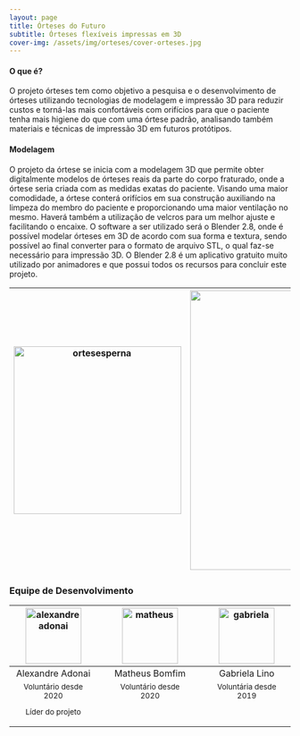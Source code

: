 ```yaml
---
layout: page
title: Órteses do Futuro
subtitle: Órteses flexíveis impressas em 3D
cover-img: /assets/img/orteses/cover-orteses.jpg
---
```

#### O que é?
O projeto órteses tem como objetivo a pesquisa e o desenvolvimento de órteses utilizando tecnologias de modelagem e impressão 3D para reduzir custos e torná-las mais confortáveis com orifícios para que o paciente tenha mais higiene do que com uma órtese padrão, analisando também materiais e técnicas de impressão 3D em futuros protótipos.

#### Modelagem
O projeto da órtese se inicia com a modelagem 3D que permite obter digitalmente modelos de órteses reais da parte do corpo fraturado, onde a órtese seria criada com as medidas exatas do paciente. Visando uma maior comodidade, a órtese conterá orifícios em sua construção auxiliando na limpeza do membro do paciente e proporcionando uma maior ventilação no mesmo. Haverá também a utilização de velcros para um melhor ajuste e facilitando o encaixe. O software a ser utilizado será o Blender 2.8, onde é possível modelar órteses em 3D de acordo com sua forma e textura, sendo possível ao final converter para o formato de arquivo STL, o qual faz-se necessário para impressão 3D. O Blender 2.8 é um aplicativo gratuito muito utilizado por animadores e que possui todos os recursos para concluir este projeto.

<div class="row">
  <div class=" col-xl-auto offset-xl-0 col-lg-4 offset-lg-0">
    <div class="mobile-side-scroller">
      <table class="table-borderless highlight">
        <thead>
          <tr>
            <th><center><img src="{{ '/assets/img/orteses/Órteseperna.png' | relative_url }}" width="300" alt="ortesesperna" class="img-fluid"/></center></th>
            <th><center><img src="{{ '/assets/img/orteses/Órtesepulso.png' | relative_url }}" width="500" alt="ortesespulso" class="img-fluid"/></center></th>
          </tr>
        </thead>
      </table>
    </div>
  </div>
</div>

### Equipe de Desenvolvimento
<div class="row">
  <div class=" col-xl-auto offset-xl-0 col-lg-4 offset-lg-0">
    <div class="mobile-side-scroller">
      <table class="table-borderless highlight">
        <thead>
          <tr>
            <th><a href="https://www.linkedin.com/in/alexandre-adonai-gama-da-silva-365a35211/"><center><img src="{{ 'assets/img/voluntarios/alexandre_adonai.png' | relative_url}}" width="100" alt="alexandreadonai" class="img-fluid rounded-circle" /></center></a></th>
            <th></th>
            <th><a href="https://www.linkedin.com/in/matheus-dos-santos-bomfim-459421191/"><center><img src="{{ 'assets/img/voluntarios/matheus_bomfim.png' | relative_url}}" width="100" alt="matheus" class="img-fluid rounded-circle" /></center></a></th> 
            <th></th>
            <th><center><img src="{{ 'assets/img/voluntarios/semfoto.png' | relative_url}}" width="100" alt="gabriela" class="img-fluid rounded-circle" /></center></th>
          </tr>
        </thead>
        <tbody>
          <tr class="font-weight-bolder" style="text-align: center margin-top: 0">
            <td width="33%"><center>Alexandre Adonai</center></td>
            <td></td>
            <td width="33%"><center>Matheus Bomfim</center></td>            
            <td></td>
            <td width="33%"><center>Gabriela Lino</center></td>
          </tr>
          <tr style="text-align: center" >
            <td style="vertical-align: top"><small><center>Voluntário desde 2020 <p/> Líder do projeto</center></small></td>
            <td></td>
            <td style="vertical-align: top"><small><center>Voluntário desde 2020</center></small></td>
            <td></td>
            <td style="vertical-align: top"><small><center>Voluntária desde 2019</center></small></td>
          </tr>
        </tbody>
      </table>
    </div>
  </div>
</div>
